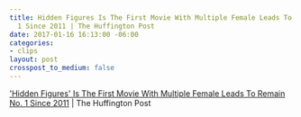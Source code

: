 ```yaml
---
title: Hidden Figures Is The First Movie With Multiple Female Leads To Remain No.
  1 Since 2011 | The Huffington Post
date: 2017-01-16 16:13:00 -06:00
categories:
- clips
layout: post
crosspost_to_medium: false
---
```


[&#39;Hidden Figures&#39; Is The First Movie With Multiple Female Leads To Remain No. 1 Since 2011](http://ift.tt/2iB5kHx) | The Huffington Post